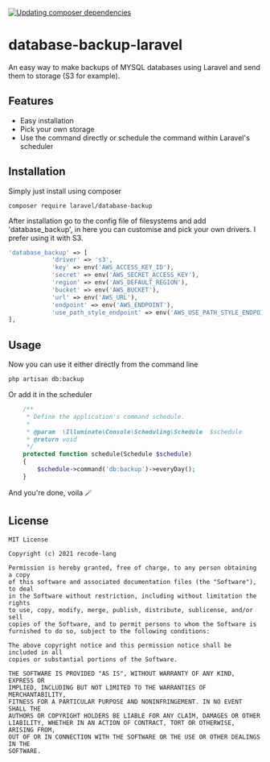 [![Updating composer dependencies](https://github.com/recode-lang/database-backup-laravel/actions/workflows/main.yml/badge.svg)](https://github.com/recode-lang/database-backup-laravel/actions/workflows/main.yml)
# database-backup-laravel

An easy way to make backups of MYSQL databases using Laravel and send them to storage (S3 for example).

## Features

- Easy installation
- Pick your own storage
- Use the command directly or schedule the command within Laravel's scheduler

## Installation

Simply just install using composer

```
composer require laravel/database-backup
```

After installation go to the config file of filesystems and add 'database_backup', in here you can customise and pick your own drivers. I prefer using it with S3.

```php
'database_backup' => [
            'driver' => 's3',
            'key' => env('AWS_ACCESS_KEY_ID'),
            'secret' => env('AWS_SECRET_ACCESS_KEY'),
            'region' => env('AWS_DEFAULT_REGION'),
            'bucket' => env('AWS_BUCKET'),
            'url' => env('AWS_URL'),
            'endpoint' => env('AWS_ENDPOINT'),
            'use_path_style_endpoint' => env('AWS_USE_PATH_STYLE_ENDPOINT', false),
],
```

## Usage

Now you can use it either directly from the command line

```bash
php artisan db:backup
```

Or add it in the scheduler

```php
    /**
     * Define the application's command schedule.
     *
     * @param  \Illuminate\Console\Scheduling\Schedule  $schedule
     * @return void
     */
    protected function schedule(Schedule $schedule)
    {
        $schedule->command('db:backup')->everyDay();
    }
```

And you're done, voila 🪄

## License

```
MIT License

Copyright (c) 2021 recode-lang

Permission is hereby granted, free of charge, to any person obtaining a copy
of this software and associated documentation files (the "Software"), to deal
in the Software without restriction, including without limitation the rights
to use, copy, modify, merge, publish, distribute, sublicense, and/or sell
copies of the Software, and to permit persons to whom the Software is
furnished to do so, subject to the following conditions:

The above copyright notice and this permission notice shall be included in all
copies or substantial portions of the Software.

THE SOFTWARE IS PROVIDED "AS IS", WITHOUT WARRANTY OF ANY KIND, EXPRESS OR
IMPLIED, INCLUDING BUT NOT LIMITED TO THE WARRANTIES OF MERCHANTABILITY,
FITNESS FOR A PARTICULAR PURPOSE AND NONINFRINGEMENT. IN NO EVENT SHALL THE
AUTHORS OR COPYRIGHT HOLDERS BE LIABLE FOR ANY CLAIM, DAMAGES OR OTHER
LIABILITY, WHETHER IN AN ACTION OF CONTRACT, TORT OR OTHERWISE, ARISING FROM,
OUT OF OR IN CONNECTION WITH THE SOFTWARE OR THE USE OR OTHER DEALINGS IN THE
SOFTWARE.
```
